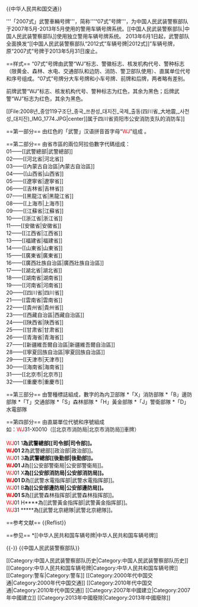 {{中华人民共和国交通}}

'''「2007式」武警車輛号牌'''，简称'''“07式”号牌'''，为中国人民武装警察部队于2007年5月-2013年5月使用的警用车辆号牌系统。[[中国人民武装警察部队|中国人民武装警察部队]]使用独立警用车辆号牌系统。
2013年6月1日起，武警部队全面换发“[[中国人民武装警察部队“2012式”车辆号牌|2012式]]”车辆号牌，原“2007式”号牌于2013年5月31日废止。

==样式==
“07式”号牌由武警“WJ”标志、警徽标志、核发机构代号、警种标志（限黄金、森林、水电、交通部队和边防、消防、警卫部队使用）、直属单位代号和序号组成。“07式”号牌分大车号牌和小车号牌、前牌和后牌，两者略有差别。

前牌武警“WJ”标志、核发机构代号、警种标志为红色，其余为黑色；后牌武警“WJ”标志为红色，其余为黑色。

[[File:2008년_중앙119구조단_중국_쓰촨성_대지진_국제_출동(四川省_大地震,_사천성_대지진)_IMG_1774.JPG|center]]属于四川省资阳市公安消防支队的消防车]]

==第一部分==
由红色的「武警」汉语拼音首字母“<font color=red>WJ</font>”组成 。

==第二部分==
由省市區的兩位阿拉伯數字代碼组成： <br />
01——[[武警總部|武警總部]] <br />
02——[[河北省|河北省]] <br />
03——[[內蒙古自治區|內蒙古自治區]] <br />
04——[[山西省|山西省]] <br />
05——[[遼寧省|遼寧省]] <br />
06——[[吉林省|吉林省]] <br />
07——[[黑龍江省|黑龍江省]] <br />
08——[[上海市|上海市]] <br />
09——[[江蘇省|江蘇省]] <br />
10——[[浙江省|浙江省]] <br />
11——[[安徽省|安徽省]] <br />
12——[[江西省|江西省]] <br />
13——[[福建省|福建省]] <br />
14——[[山東省|山東省]] <br />
15——[[廣東省|廣東省]] <br />
16——[[廣西壯族自治區|廣西壯族自治區]] <br />
17——[[湖北省|湖北省]] <br />
18——[[湖南省|湖南省]] <br />
19——[[河南省|河南省]] <br />
20——[[四川省|四川省]] <br />
21——[[雲南省|雲南省]] <br />
22——[[貴州省|貴州省]] <br />
23——[[西藏自治區|西藏自治區]] <br />
24——[[陕西省|陕西省]] <br />
25——[[甘肃省|甘肃省]] <br />
26——[[青海省|青海省]] <br />
27——[[新疆維吾爾自治區|新疆維吾爾自治區]] <br />
28——[[寧夏回族自治區|寧夏回族自治區]] <br />
29——[[天津市|天津市]] <br />
30——[[海南省|海南省]] <br />
31——[[北京市|北京市]] <br />
32——[[重慶市|重慶市]] <br />

==第三部分==
由警種標誌組成，數字的為内卫部隊
*「X」消防部隊
*「B」邊防部隊
*「T」交通部隊
*「S」森林部隊
*「H」黃金部隊
*「J」警衛部隊
*「D」水電部隊 

==第四部分==
由直屬單位代號和序號組成<br />
如：<font color=red>WJ</font>31-X0010（[[北京市消防局|北京市消防局]]車牌）<br />
<br />
<font color=red>WJ</font>01 1****為武警總部[[司令部|司令部]]。<br />
<font color=red>WJ</font>01 2****為武警總部[[政治部|政治部]]。<br />
<font color=red>WJ</font>01 3****為武警總部[[後勤部|後勤部]]。<br />
<font color=red>WJ</font>01 J****為[[公安部警衛局|公安部警衛局]]。<br />
<font color=red>WJ</font>01 X****為[[公安部消防局|公安部消防局]]。<br />
<font color=red>WJ</font>01 D****為[[武警水電指挥部|武警水電指挥部]]。<br />
<font color=red>WJ</font>01 B****為[[公安部邊防局|公安部邊防局]]。<br />
<font color=red>WJ</font>01 S****為[[武警森林指挥部|武警森林指挥部]]。<br />
<font color=red>WJ</font>01 H****為[[武警黃金指挥部|武警黃金指挥部]]。<br />
<font color=red>WJ</font>31 *****為[[武警北京總隊|武警北京總隊]]。<br />

==参考文献==
{{Reflist}}

==参见==
*[[中华人民共和国车辆号牌|中华人民共和国车辆号牌]]

{{-}}
{{中国人民武装警察部队}}

[[Category:中国人民武装警察部队历史|Category:中国人民武装警察部队历史]]
[[Category:中华人民共和国车辆号牌|Category:中华人民共和国车辆号牌]]
[[Category:警车|Category:警车]]
[[Category:2000年代中国交通|Category:2000年代中国交通]]
[[Category:2010年代中国交通|Category:2010年代中国交通]]
[[Category:2007年中國建立|Category:2007年中國建立]]
[[Category:2013年中國廢除|Category:2013年中國廢除]]